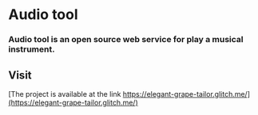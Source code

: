 # Audio tool
### Audio tool is an open source web service for play a musical instrument.
## Visit
[The project is available at the link https://elegant-grape-tailor.glitch.me/](https://elegant-grape-tailor.glitch.me/)
